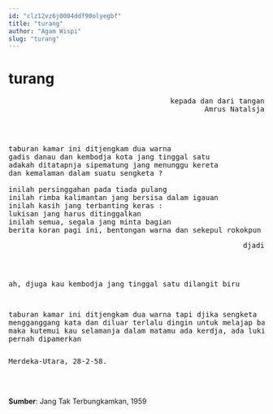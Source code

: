 ```yaml
---
id: "clz12vz6j0004ddf90olyegbf"
title: "turang"
author: "Agam Wispi"
slug: "turang"
---
```


# turang

<pre align="right">
kepada dan dari tangan
Amrus Natalsja
</pre>
<br/><br/>
<pre>
taburan kamar ini ditjengkam dua warna
gadis danau dan kembodja kota jang tinggal satu
adakah ditatapnja sipematung jang menunggu kereta
dan kemalaman dalam suatu sengketa ?

inilah persinggahan pada tiada pulang
inilah rimba kalimantan jang bersisa dalam igauan
inilah kasih jang terbanting keras :
lukisan jang harus ditinggalkan
inilah semua, segala jang minta bagian
berita koran pagi ini, bentongan warna dan sekepul rokokpun
<pre align="right">
djadi
</pre>
ah, djuga kau kembodja jang tinggal satu dilangit biru

taburan kamar ini ditjengkam dua warna
tapi djika sengketa mengganggang kata
dan diluar terlalu dingin untuk melajap
baliklah muka maka kutemui kau selamanja
dalam matamu ada kerdja, ada lukisan
jang tak pernah dipamerkan
</pre>
<pre>
Merdeka-Utara, 28-2-58.
</pre>
<br/><br/>

**Sumber**: Jang Tak Terbungkamkan, 1959

